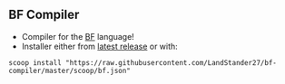 ## BF Compiler
- Compiler for the [BF](https://en.wikipedia.org/wiki/Brainfuck) language!
- Installer either from [latest release](https://github.com/LandStander27/bf-compiler/releases/latest) or with:

```batch
scoop install "https://raw.githubusercontent.com/LandStander27/bf-compiler/master/scoop/bf.json"
```
